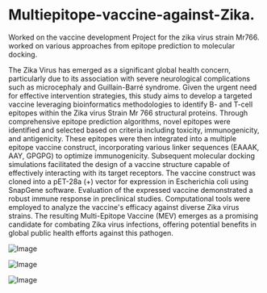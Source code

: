 # Multiepitope-vaccine-against-Zika.
Worked on the vaccine development Project for the zika virus strain Mr766. worked on various approaches from epitope prediction to molecular docking.

The Zika Virus has emerged as a significant global health concern, particularly due to its 
association with severe neurological complications such as microcephaly and Guillain-Barré 
syndrome. Given the urgent need for effective intervention strategies, this study aims to 
develop a targeted vaccine leveraging bioinformatics methodologies to identify B- and T-cell 
epitopes within the Zika virus Strain Mr 766 structural proteins. Through comprehensive 
epitope prediction algorithms, novel epitopes were identified and selected based on criteria 
including toxicity, immunogenicity, and antigenicity. These epitopes were then integrated into 
a multiple epitope vaccine construct, incorporating various linker sequences (EAAAK, AAY,
GPGPG) to optimize immunogenicity. Subsequent molecular docking simulations facilitated 
the design of a vaccine structure capable of effectively interacting with its target receptors. The 
vaccine construct was cloned into a pET-28a (+) vector for expression in Escherichia coli using 
SnapGene software. Evaluation of the expressed vaccine demonstrated a robust immune 
response in preclinical studies. Computational tools were employed to analyze the vaccine's 
efficacy against diverse Zika virus strains. The resulting Multi-Epitope Vaccine (MEV) 
emerges as a promising candidate for combating Zika virus infections, offering potential 
benefits in global public health efforts against this pathogen.

![Image](https://github.com/users/rutusatarkar/projects/1/assets/156874862/b44512c7-a73a-4215-bee4-57569dc92377)



![Image](https://github.com/users/rutusatarkar/projects/1/assets/156874862/f422754d-09ca-4a7f-884c-33efccb33ca1)



![Image](https://github.com/users/rutusatarkar/projects/1/assets/156874862/2414eccd-07bc-41c1-babb-b75ba22217f0)
